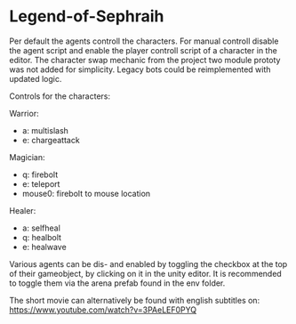 # Legend-of-Sephraih

Per default the agents controll the characters. For manual controll disable the agent script and enable the player controll script of a character in the editor.
The character swap mechanic from the project two module prototy was not added for simplicity.
Legacy bots could be reimplemented with updated logic.

Controls for the characters:

Warrior:
- a: multislash
- e: chargeattack

Magician:
- q: firebolt
- e: teleport
- mouse0: firebolt to mouse location

Healer:
- a: selfheal
- q: healbolt
- e: healwave


Various agents can be dis- and enabled by toggling the checkbox at the top of their gameobject, by clicking on it in the unity editor.
It is recommended to toggle them via the arena prefab found in the env folder.

The short movie can alternatively be found with english subtitles on: https://www.youtube.com/watch?v=3PAeLEF0PYQ
